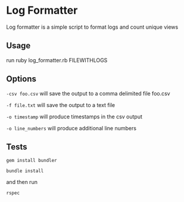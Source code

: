 # Log Formatter

Log formatter is a simple script to format logs and count unique views

## Usage

run ruby log_formatter.rb FILEWITHLOGS

## Options

`-csv foo.csv`
will save the output to a comma delimited file foo.csv

`-f file.txt`
will save the output to a text file

`-o timestamp`
will produce timestamps in the csv output

`-o line_numbers`
will produce additional line numbers

## Tests

`gem install bundler`

`bundle install`

and then run

`rspec`
